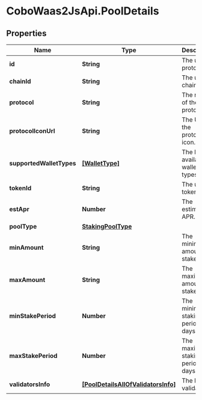 # CoboWaas2JsApi.PoolDetails

## Properties

Name | Type | Description | Notes
------------ | ------------- | ------------- | -------------
**id** | **String** | The unique protocol id. | 
**chainId** | **String** | The unique chain id. | 
**protocol** | **String** | The name of the protocol. | 
**protocolIconUrl** | **String** | The URL of the protocol&#39;s icon. | 
**supportedWalletTypes** | [**[WalletType]**](WalletType.md) | The list of available wallet types. | 
**tokenId** | **String** | The unique token id. | 
**estApr** | **Number** | The estimated APR. | 
**poolType** | [**StakingPoolType**](StakingPoolType.md) |  | [optional] 
**minAmount** | **String** | The minimum amount to stake. | [optional] 
**maxAmount** | **String** | The maximum amount to stake. | [optional] 
**minStakePeriod** | **Number** | The minimum staking period in days. | [optional] 
**maxStakePeriod** | **Number** | The maximum staking period in days. | [optional] 
**validatorsInfo** | [**[PoolDetailsAllOfValidatorsInfo]**](PoolDetailsAllOfValidatorsInfo.md) | The list of validators. | 


